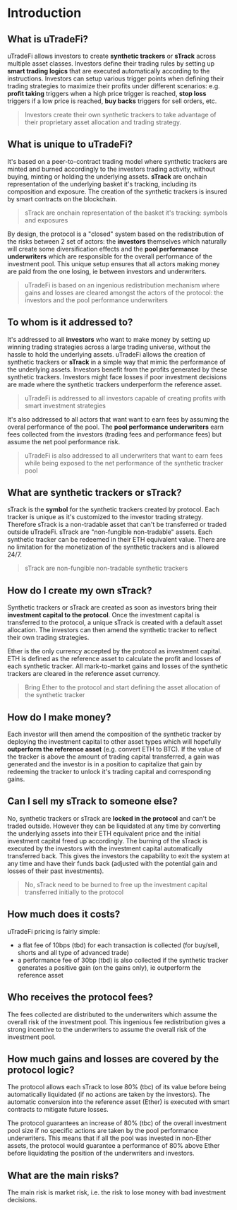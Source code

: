 # Introduction

## What is uTradeFi?

uTradeFi allows investors to create **synthetic trackers** or **sTrack** across multiple asset classes. Investors define their trading rules by setting up **smart trading logics** that are executed automatically according to the instructions. Investors can setup various trigger points when defining their trading strategies to maximize their profits under different scenarios: e.g. **profit taking** triggers when a high price trigger is reached, **stop loss** triggers if a low price is reached, **buy backs** triggers for sell orders, etc.

> Investors create their own synthetic trackers to take advantage of their proprietary asset allocation and trading strategy.

## What is unique to uTradeFi?

It's based on a peer-to-contract trading model where synthetic trackers are minted and burned accordingly to the investors trading activity, without buying, minting or holding the underlying assets. **sTrack** are onchain representation of the underlying basket it's tracking, including its composition and exposure. The creation of the synthetic trackers is insured by smart contracts on the blockchain.

> sTrack are onchain representation of the basket it's tracking: symbols and exposures

By design, the protocol is a "closed" system based on the redistribution of the risks between 2 set of actors: the **investors** themselves which naturally will create some diversification effects and the **pool performance underwriters** which are responsible for the overall performance of the investment pool. This unique setup ensures that all actors making money are paid from the one losing, ie between investors and underwriters.

> uTradeFi is based on an ingenious redistribution mechanism where gains and losses are cleared amongst the actors of the protocol: the investors and the pool performance underwriters

## To whom is it addressed to?

It's addressed to all **investors** who want to make money by setting up winning trading strategies across a large trading universe, without the hassle to hold the underlying assets. uTradeFi allows the creation of synthetic trackers or **sTrack** in a simple way that mimic the performance of the underlying assets. Investors benefit from the profits generated by these synthetic trackers. Investors might face losses if poor investment decisions are made where the synthetic trackers underperform the reference asset.

> uTradeFi is addressed to all investors capable of creating profits with smart investment strategies

It's also addressed to all actors that want want to earn fees by assuming the overal performance of the pool. The **pool performance underwriters** earn fees collected from the investors (trading fees and performance fees) but assume the net pool performance risk.

> uTradeFi is also addressed to all underwriters that want to earn fees while being exposed to the net performance of the synthetic tracker pool

## What are synthetic trackers or sTrack?

sTrack is the **symbol** for the synthetic trackers created by protocol. Each tracker is unique as it's customized to the investor trading strategy. Therefore sTrack is a non-tradable asset that can't be transferred or traded outside uTradeFi. sTrack are "non-fungible non-tradable" assets. Each synthetic tracker can be redeemed in their ETH equivalent value. There are no limitation for the monetization of the synthetic trackers and is allowed 24/7.

> sTrack are non-fungible non-tradable synthetic trackers

## How do I create my own sTrack?

Synthetic trackers or sTrack are created as soon as investors bring their **investment capital to the protocol**. Once the investment capital is transferred to the protocol, a unique sTrack is created with a default asset allocation. The investors can then amend the synthetic tracker to reflect their own trading strategies.

Ether is the only currency accepted by the protocol as investment capital. ETH is defined as the reference asset to calculate the profit and losses of each synthetic tracker. All mark-to-market gains and losses of the synthetic trackers are cleared in the reference asset currency.

> Bring Ether to the protocol and start defining the asset allocation of the synthetic tracker

## How do I make money?

Each investor will then amend the composition of the synthetic tracker by deploying the investment capital to other asset types which will hopefully **outperform the reference asset** (e.g. convert ETH to BTC). If the value of the tracker is above the amount of trading capital transferred, a gain was generated and the investor is in a position to capitalize that gain by redeeming the tracker to unlock it's trading capital and corresponding gains.

## Can I sell my sTrack to someone else?

No, synthetic trackers or sTrack are **locked in the protocol** and can't be traded outside. However they can be liquidated at any time by converting the underlying assets into their ETH equivalent price and the initial investment capital freed up accordingly. The burning of the sTrack is executed by the investors with the investment capital automatically transferred back. This gives the investors the capability to exit the system at any time and have their funds back (adjusted with the potential gain and losses of their past investments).

> No, sTrack need to be burned to free up the investment capital transferred initially to the protocol

## How much does it costs?

uTradeFi pricing is fairly simple:
* a flat fee of 10bps (tbd) for each transaction is collected (for buy/sell, shorts and all type of advanced trade)
* a performance fee of 30bp (tbd) is also collected if the synthetic tracker generates a positive gain (on the gains only), ie outperform the reference asset

## Who receives the protocol fees?

The fees collected are distributed to the underwriters which assume the overall risk of the investment pool. This ingenious fee redistribution gives a strong incentive to the underwriters to assume the overall risk of the investment pool.

## How much gains and losses are covered by the protocol logic?

The protocol allows each sTrack to lose 80% (tbc) of its value before being automatically liquidated (if no actions are taken by the investors). The automatic conversion into the reference asset (Ether) is executed with smart contracts to mitigate future losses.

The protocol guarantees an increase of 80% (tbc) of the overall investment pool size if no specific actions are taken by the pool performance underwriters. This means that if all the pool was invested in non-Ether assets, the protocol would guarantee a performance of 80% above Ether before liquidating the position of the underwriters and investors.

## What are the main risks?

The main risk is market risk, i.e. the risk to lose money with bad investment decisions.
